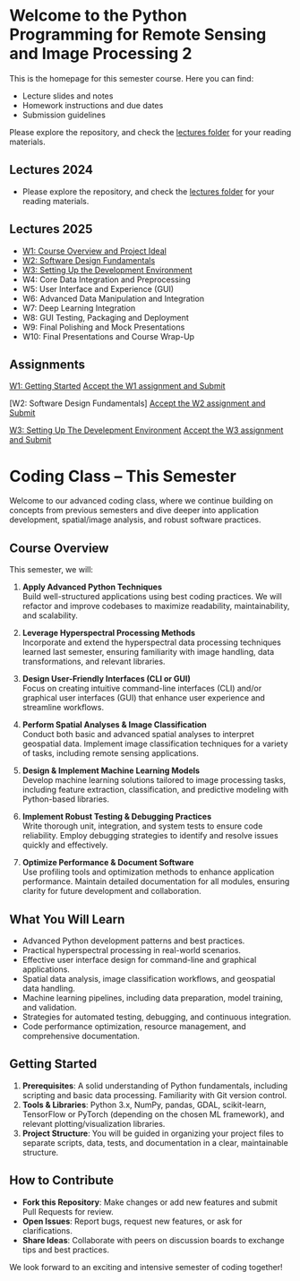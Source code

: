 # Welcome to the Python Programming for Remote Sensing and Image Processing 2

This is the homepage for this semester course. Here you can find:
- Lecture slides and notes
- Homework instructions and due dates
- Submission guidelines

Please explore the repository, and check the [lectures folder](Lectures/) for your reading materials.

## Lectures 2024

- Please explore the repository, and check the [lectures folder](2024_Lectures/) for your reading materials.

## Lectures 2025
- [W1: Course Overview and Project Ideal](Lectures/CODING_course_Introduction2.pptx)
- [W2: Software Design Fundamentals](Lectures/W2_Software_Design_Fundamentals.pptx)
- [W3: Setting Up the Development Environment](Lectures/W3_Setting_Up_the_Development_Environment.pptx)
- W4: Core Data Integration and Preprocessing
- W5: User Interface and Experience (GUI)
- W6: Advanced Data Manipulation and Integration
- W7: Deep Learning Integration
- W8: GUI Testing, Packaging and Deployment 
- W9: Final Polishing and Mock Presentations
- W10: Final Presentations and Course Wrap-Up

## Assignments
[W1: Getting Started](Assignments/Week1.md) [Accept the W1 assignment and Submit](https://classroom.github.com/a/zOjSlVz-)

[W2: Software Design Fundamentals] [Accept the W2 assignment and Submit](https://classroom.github.com/a/IMlL0Nk4)

[W3: Setting Up The Develepment Environment](Assignments/Week3.md) [Accept the W3 assignment and Submit](https://classroom.github.com/a/mE2yjPkm)

# Coding Class – This Semester

Welcome to our advanced coding class, where we continue building on concepts from previous semesters and dive deeper into application development, spatial/image analysis, and robust software practices.

## Course Overview
This semester, we will:
1. **Apply Advanced Python Techniques**  
   Build well-structured applications using best coding practices. We will refactor and improve codebases to maximize readability, maintainability, and scalability.

2. **Leverage Hyperspectral Processing Methods**  
   Incorporate and extend the hyperspectral data processing techniques learned last semester, ensuring familiarity with image handling, data transformations, and relevant libraries.

3. **Design User-Friendly Interfaces (CLI or GUI)**  
   Focus on creating intuitive command-line interfaces (CLI) and/or graphical user interfaces (GUI) that enhance user experience and streamline workflows.

4. **Perform Spatial Analyses & Image Classification**  
   Conduct both basic and advanced spatial analyses to interpret geospatial data. Implement image classification techniques for a variety of tasks, including remote sensing applications.

5. **Design & Implement Machine Learning Models**  
   Develop machine learning solutions tailored to image processing tasks, including feature extraction, classification, and predictive modeling with Python-based libraries.

6. **Implement Robust Testing & Debugging Practices**  
   Write thorough unit, integration, and system tests to ensure code reliability. Employ debugging strategies to identify and resolve issues quickly and effectively.

7. **Optimize Performance & Document Software**  
   Use profiling tools and optimization methods to enhance application performance. Maintain detailed documentation for all modules, ensuring clarity for future development and collaboration.

## What You Will Learn
- Advanced Python development patterns and best practices.
- Practical hyperspectral processing in real-world scenarios.
- Effective user interface design for command-line and graphical applications.
- Spatial data analysis, image classification workflows, and geospatial data handling.
- Machine learning pipelines, including data preparation, model training, and validation.
- Strategies for automated testing, debugging, and continuous integration.
- Code performance optimization, resource management, and comprehensive documentation.

## Getting Started
1. **Prerequisites**: A solid understanding of Python fundamentals, including scripting and basic data processing. Familiarity with Git version control.
2. **Tools & Libraries**: Python 3.x, NumPy, pandas, GDAL, scikit-learn, TensorFlow or PyTorch (depending on the chosen ML framework), and relevant plotting/visualization libraries.
3. **Project Structure**: You will be guided in organizing your project files to separate scripts, data, tests, and documentation in a clear, maintainable structure.

## How to Contribute
- **Fork this Repository**: Make changes or add new features and submit Pull Requests for review.
- **Open Issues**: Report bugs, request new features, or ask for clarifications.
- **Share Ideas**: Collaborate with peers on discussion boards to exchange tips and best practices.

We look forward to an exciting and intensive semester of coding together!

